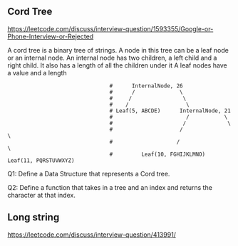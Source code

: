 ## Cord Tree
https://leetcode.com/discuss/interview-question/1593355/Google-or-Phone-Interview-or-Rejected

A cord tree is a binary tree of strings.
A node in this tree can be a leaf node or an internal node.
An internal node has two children, a left child and a right child. It also has a length of all the children under it
A leaf nodes have a value and a length
```
                                #      InternalNode, 26
                                #      /              \   
                                #     /                \                         
                                #    /                  \
                                # Leaf(5, ABCDE)      InternalNode, 21
                                #                       /           \
                                #                      /             \
                                #                     /               \
                                #                    /                 \
                                #         Leaf(10, FGHIJKLMNO)     Leaf(11, PQRSTUVWXYZ)  
```
Q1: Define a Data Structure that represents a Cord tree.

Q2: Define a function that takes in a tree and an index and returns the character at that index.


## Long string
https://leetcode.com/discuss/interview-question/413991/

